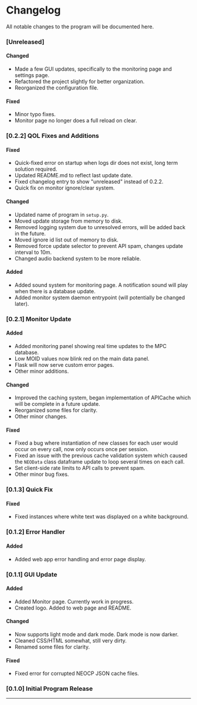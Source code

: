 # Changelog

All notable changes to the program will be documented here.

### [Unreleased]

#### Changed
- Made a few GUI updates, specifically to the monitoring page and settings page.
- Refactored the project slightly for better organization.
- Reorganized the configuration file.

#### Fixed
- Minor typo fixes.
- Monitor page no longer does a full reload on clear.

### [0.2.2] QOL Fixes and Additions

#### Fixed

- Quick-fixed error on startup when logs dir does not exist, long term solution required.
- Updated README.md to reflect last update date.
- Fixed changelog entry to show "unreleased" instead of 0.2.2.
- Quick fix on monitor ignore/clear system.

#### Changed

- Updated name of program in `setup.py`.
- Moved update storage from memory to disk.
- Removed logging system due to unresolved errors, will be added back in the future.
- Moved ignore id list out of memory to disk.
- Removed force update selector to prevent API spam, changes update interval to 10m.
- Changed audio backend system to be more reliable.

#### Added

- Added sound system for monitoring page. A notification sound will play when there is a database update.
- Added monitor system daemon entrypoint (will potentially be changed later).

### [0.2.1] Monitor Update

#### Added

- Added monitoring panel showing real time updates to the MPC database.
- Low MOID values now blink red on the main data panel.
- Flask will now serve custom error pages.
- Other minor additions.

#### Changed

- Improved the caching system, began implementation of APICache which will be complete in a future update.
- Reorganized some files for clarity.
- Other minor changes.

#### Fixed

- Fixed a bug where instantiation of new classes for each user would occur on every call, now only occurs once per session.
- Fixed an issue with the previous cache validation system which caused the `NEOData` class dataframe update to loop several times on each call.
- Set client-side rate limits to API calls to prevent spam.
- Other minor bug fixes.

### [0.1.3] Quick Fix

#### Fixed

- Fixed instances where white text was displayed on a white background.

### [0.1.2] Error Handler

#### Added

- Added web app error handling and error page display. 

### [0.1.1] GUI Update

#### Added

- Added Monitor page. Currently work in progress.
- Created logo. Added to web page and README.

#### Changed

- Now supports light mode and dark mode. Dark mode is now darker.
- Cleaned CSS/HTML somewhat, still very dirty.
- Renamed some files for clarity.

#### Fixed

- Fixed error for corrupted NEOCP JSON cache files.

### [0.1.0] Initial Program Release

---